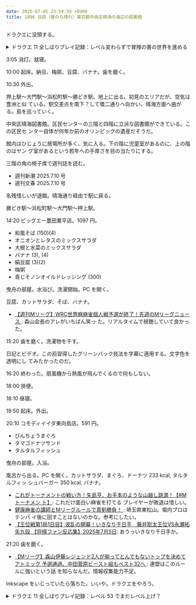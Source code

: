 ```yaml
---
date: 2025-07-05 23:59:59 +0900
title: 1896 日目（曇のち晴れ）東京都中央区晴海の海辺の図書館
---
```


ドラクエに没頭する。

<details><summary>ドラクエ 11 全しばりプレイ記録：レベル変わらずで冒険の書の世界を進める</summary>
<p>黄金城で苦戦。マルティナの装備をツメに替える。スキルも振り直す。
ユグノアの子守唄でまとめて眠らせたり、グレイグにもろばぎりをしてもらってなんとか勝てた。</p>

<p>カミュのスキルを振り直して会心必中を開ける。ただし MP 量の関係で高々二度しか撃てない。</p>

<p>冒険の書の世界を進める。ピサロナイト戦。グレイグとマルティナが死亡するも勝つ。
キラーパンサーの館のイベントが進むようになっていたのでそうする。ゼシカのところでまたぞろストップ。</p>

<p>海底王国の様子をみるのを忘れていた。ここは探索がきわめて難しいのだが、今回はうまくいった。
おつかいをしまくる。</p>
</details>

3:05 消灯。就寝。

10:00 起床。納豆、梅粥、豆腐、バナナ。歯を磨く。

10:30 外出。

押上駅～大門駅～浜松町駅～勝どき駅。地上に出る。初見のエリアだが、空気は豊洲と似
ている。駅交差点を南下？して環二通りへ向かい、晴海方面へ曲がる。島を巡っていく。

<blockquote class="twitter-tweet"
  data-conversation="none"
  data-media-max-width="480" data-theme="dark" data-align="center">
<a href="https://twitter.com/showa_yojyo/status/1941395921536987368"></a>
</blockquote>

中央区晴海図書館。区民センターの三階と四階に立派な図書館ができている。この区民セ
ンター自体が何年か前のオリンピックの遺産だそうだ。

館内はひじょうに居場所が多く、気に入る。下の階に児童室があるのに、上の階のはヤン
グ室があるという若年への手厚さを目の当たりにする。

三階の角の椅子席で週刊誌を読む。

* 週刊新潮 2025.7.10 号
* 週刊文春 2025.7.10 号

名残惜しいが退館。晴海通り経由で駅に戻る。

勝どき駅～浜松町駅～大門駅～押上駅。

14:20 ビッグエー墨田業平店。1097 円。

* 和風そば (150)(4)
* オニオンとレタスのミックスサラダ
* 大根と水菜のミックスサラダ
* バナナ (3), (4)
* 絹豆腐 (3)(2)
* 梅粥
* 青じそノンオイルドレッシング (300)

曳舟の部屋。水浴び。洗濯開始。PC を開く。

豆腐、カットサラダ、そば、バナナ。

* [【週刊Mリーグ】WRC世界麻麻雀個人戦予選が終了！先週のMリーグニュース
  ](https://www.youtube.com/watch?v=IRN69yijnHA): 森山会長のアレがいちばん笑っ
  た。リアルタイムで視聴していて良かった。

15:20 歯を磨く。洗濯物を干す。

日記とビデオ。この前習得したグリーンバック技法を字幕に適用する。文字色を透明にし
てみたかったのだ。

16:20 終わった。扇風機から熱風が飛んでくるので何もしない。

18:00 排便。

18:10 昼寝。

19:50 起床。外出。

20:10 コモディイイダ東向島店。591 円。

* びんちょうまぐろ
* タマゴドナツサンド
* タルタルフィッシュ

曳舟の部屋。入浴。

風呂から出る。PC を開く。カットサラダ、まぐろ、ドーナツ 233 kcal, タルタルフィッ
シュバーガー 350 kcal, バナナ。

* [これがトーナメントの戦い方！矢島亨、お手本のような山越し跳満！【#Mトーナメン
  ト】](https://www.youtube.com/watch?v=8rrRiR3Gmkc): これだけ面白い麻雀を打てる
  プレイヤーが敗退は惜しい。
* [健康麻雀の講師とMリーグルールで真剣勝負！
  ](https://www.youtube.com/watch?v=rptHRVe4s78): 埼玉県東松山。堀内プロはテンパ
  イ後に回すことはないのかな。参考にしたい。
* [【王位戦第1局1日目】波乱の開幕！いきなり千日手　藤井聡太王位VS永瀬拓矢九段
  【将棋ファン反応集】2025年7月5日](https://www.youtube.com/watch?v=lRFD9iItvNs):
  あうっいきなり千日手か。

21:20 歯を磨く。

* [【Mリーグ】森山伊藤レジェンド2人が揃ってとんでもないトップを決めてアトミック
  予選通過、中田菅原ビースト組もベスト32へ
  ](https://www.youtube.com/watch?v=a1HhFry4fHU): 連盟はこのルールに強いという話
  を知らなんだ。情報収集能力不足。

Inkscape をいじっていたら落ちた。いいや。ドラクエをやろう。

<details><summary>ドラクエ 11 全しばりプレイ記録：レベル 53 でまだレベル上げ？</summary>
<p>まけんしのレイピアを鍛造。なぞなぞを解いてメダルをゲッツ。
海底王国の民たちのおつかいを果たし、報酬を得る。</p>

<p>ロウがレベルアップによりドルモーアを習得。</p>

<p>雪原でホワイトパンサー狩り。レベル 53 になったら打ち止め。
狩りの対象をおにこんぼう、ボストロールなどに切り替えるしかないが、こいつらの HP がバカ高く、MP がすぐに枯渇する。</p>

<p>ヘビーメタルをかき集めてオセアノススピアを鍛造。
一度も急所を突けなかったデーモンスピアと替える。</p>
</details>
